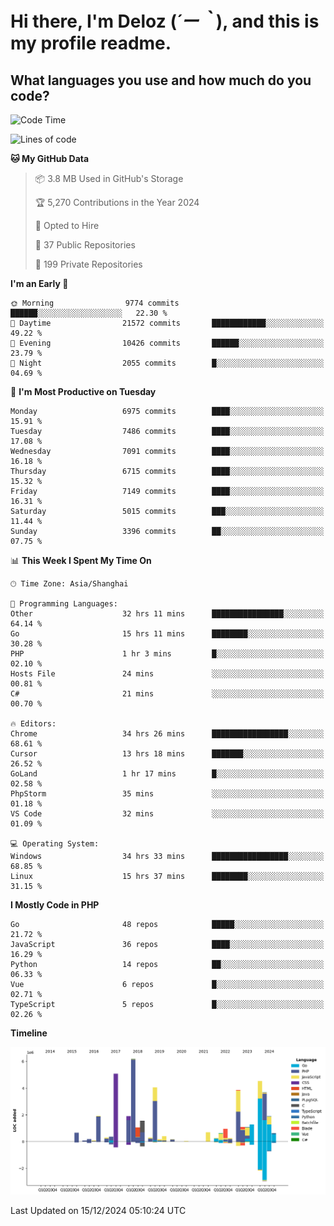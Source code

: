 # **Hi there, I'm Deloz (*´ー｀*), and this is my profile readme.**

## **What languages you use and how much do you code?**

<!--START_SECTION:waka-->
![Code Time](http://img.shields.io/badge/Code%20Time-5%2C278%20hrs%2020%20mins-blue)

![Lines of code](https://img.shields.io/badge/From%20Hello%20World%20I%27ve%20Written-45.3%20million%20lines%20of%20code-blue)

**🐱 My GitHub Data** 

> 📦 3.8 MB Used in GitHub's Storage 
 > 
> 🏆 5,270 Contributions in the Year 2024
 > 
> 💼 Opted to Hire
 > 
> 📜 37 Public Repositories 
 > 
> 🔑 199 Private Repositories 
 > 
**I'm an Early 🐤** 

```text
🌞 Morning                9774 commits        ██████░░░░░░░░░░░░░░░░░░░   22.30 % 
🌆 Daytime                21572 commits       ████████████░░░░░░░░░░░░░   49.22 % 
🌃 Evening                10426 commits       ██████░░░░░░░░░░░░░░░░░░░   23.79 % 
🌙 Night                  2055 commits        █░░░░░░░░░░░░░░░░░░░░░░░░   04.69 % 
```
📅 **I'm Most Productive on Tuesday** 

```text
Monday                   6975 commits        ████░░░░░░░░░░░░░░░░░░░░░   15.91 % 
Tuesday                  7486 commits        ████░░░░░░░░░░░░░░░░░░░░░   17.08 % 
Wednesday                7091 commits        ████░░░░░░░░░░░░░░░░░░░░░   16.18 % 
Thursday                 6715 commits        ████░░░░░░░░░░░░░░░░░░░░░   15.32 % 
Friday                   7149 commits        ████░░░░░░░░░░░░░░░░░░░░░   16.31 % 
Saturday                 5015 commits        ███░░░░░░░░░░░░░░░░░░░░░░   11.44 % 
Sunday                   3396 commits        ██░░░░░░░░░░░░░░░░░░░░░░░   07.75 % 
```


📊 **This Week I Spent My Time On** 

```text
🕑︎ Time Zone: Asia/Shanghai

💬 Programming Languages: 
Other                    32 hrs 11 mins      ████████████████░░░░░░░░░   64.14 % 
Go                       15 hrs 11 mins      ████████░░░░░░░░░░░░░░░░░   30.28 % 
PHP                      1 hr 3 mins         █░░░░░░░░░░░░░░░░░░░░░░░░   02.10 % 
Hosts File               24 mins             ░░░░░░░░░░░░░░░░░░░░░░░░░   00.81 % 
C#                       21 mins             ░░░░░░░░░░░░░░░░░░░░░░░░░   00.70 % 

🔥 Editors: 
Chrome                   34 hrs 26 mins      █████████████████░░░░░░░░   68.61 % 
Cursor                   13 hrs 18 mins      ███████░░░░░░░░░░░░░░░░░░   26.52 % 
GoLand                   1 hr 17 mins        █░░░░░░░░░░░░░░░░░░░░░░░░   02.58 % 
PhpStorm                 35 mins             ░░░░░░░░░░░░░░░░░░░░░░░░░   01.18 % 
VS Code                  32 mins             ░░░░░░░░░░░░░░░░░░░░░░░░░   01.09 % 

💻 Operating System: 
Windows                  34 hrs 33 mins      █████████████████░░░░░░░░   68.85 % 
Linux                    15 hrs 37 mins      ████████░░░░░░░░░░░░░░░░░   31.15 % 
```

**I Mostly Code in PHP** 

```text
Go                       48 repos            █████░░░░░░░░░░░░░░░░░░░░   21.72 % 
JavaScript               36 repos            ████░░░░░░░░░░░░░░░░░░░░░   16.29 % 
Python                   14 repos            ██░░░░░░░░░░░░░░░░░░░░░░░   06.33 % 
Vue                      6 repos             █░░░░░░░░░░░░░░░░░░░░░░░░   02.71 % 
TypeScript               5 repos             █░░░░░░░░░░░░░░░░░░░░░░░░   02.26 % 
```



**Timeline**

![Lines of Code chart](https://raw.githubusercontent.com/deloz/deloz/main/assets/bar_graph.png)


 Last Updated on 15/12/2024 05:10:24 UTC
<!--END_SECTION:waka-->
